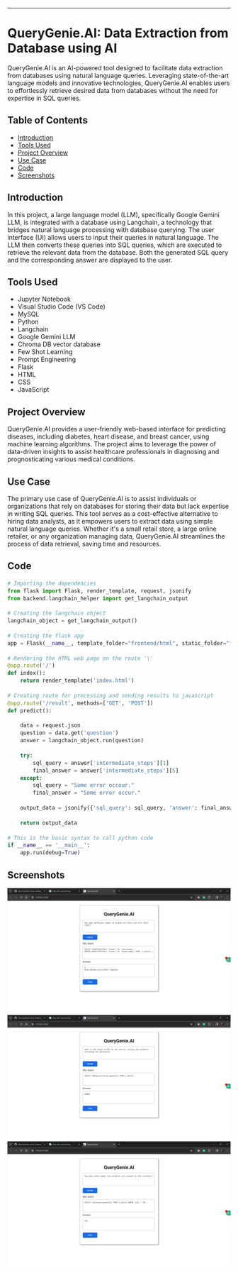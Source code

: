
---

# QueryGenie.AI: Data Extraction from Database using AI

QueryGenie.AI is an AI-powered tool designed to facilitate data extraction from databases using natural language queries. Leveraging state-of-the-art language models and innovative technologies, QueryGenie.AI enables users to effortlessly retrieve desired data from databases without the need for expertise in SQL queries.

## Table of Contents

- [Introduction](#introduction)
- [Tools Used](#tools-used)
- [Project Overview](#project-overview)
- [Use Case](#use-case)
- [Code](#code)
- [Screenshots](#screenshots)

## Introduction

In this project, a large language model (LLM), specifically Google Gemini LLM, is integrated with a database using Langchain, a technology that bridges natural language processing with database querying. The user interface (UI) allows users to input their queries in natural language. The LLM then converts these queries into SQL queries, which are executed to retrieve the relevant data from the database. Both the generated SQL query and the corresponding answer are displayed to the user.

## Tools Used

- Jupyter Notebook
- Visual Studio Code (VS Code)
- MySQL
- Python
- Langchain
- Google Gemini LLM
- Chroma DB vector database
- Few Shot Learning
- Prompt Engineering
- Flask
- HTML
- CSS
- JavaScript

## Project Overview

QueryGenie.AI provides a user-friendly web-based interface for predicting diseases, including diabetes, heart disease, and breast cancer, using machine learning algorithms. The project aims to leverage the power of data-driven insights to assist healthcare professionals in diagnosing and prognosticating various medical conditions.

## Use Case

The primary use case of QueryGenie.AI is to assist individuals or organizations that rely on databases for storing their data but lack expertise in writing SQL queries. This tool serves as a cost-effective alternative to hiring data analysts, as it empowers users to extract data using simple natural language queries. Whether it's a small retail store, a large online retailer, or any organization managing data, QueryGenie.AI streamlines the process of data retrieval, saving time and resources.

## Code

```python
# Importing the dependencies 
from flask import Flask, render_template, request, jsonify
from backend.langchain_helper import get_langchain_output

# Creating the langchain object 
langchain_object = get_langchain_output()
 
# Creating the flask app   
app = Flask(__name__, template_folder="frontend/html", static_folder="frontend/css and js")

# Rendering the HTML web page on the route '\'
@app.route('/')
def index():
    return render_template('index.html')

# Creating route for processing and sending results to javascript
@app.route('/result', methods=['GET', 'POST'])
def predict():
    
    data = request.json
    question = data.get('question')
    answer = langchain_object.run(question)
    
    try:
        sql_query = answer['intermediate_steps'][1]
        final_answer = answer['intermediate_steps'][5]
    except:
        sql_query = "Some error occour."
        final_answer = "Some error occur."

    output_data = jsonify({'sql_query': sql_query, 'answer': final_answer})
    
    return output_data

# This is the basic syntax to call python code
if __name__ == '__main__':
    app.run(debug=True)
```

## Screenshots

![Diabetes Prediction](screenshots/screenshot1.png)
![Heart Disease Prediction](screenshots/screenshot2.png)
![Breast Cancer Prediction](screenshots/screenshot3.png)

